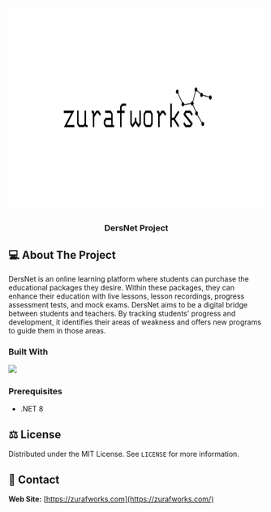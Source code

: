 <p align="center">
</p><br />

<p align="center">
  <a href="https://github.com/zurafworks/DersNet"><img src="beyazustusiyahzurafworks.png" height="400"></a>
  <h3 align="center">DersNet Project
</h3>
</p>

## 💻 About The Project

DersNet is an online learning platform where students can purchase the educational packages they desire. Within these packages, they can enhance their education with live lessons, lesson recordings, progress assessment tests, and mock exams. DersNet aims to be a digital bridge between students and teachers. By tracking students' progress and development, it identifies their areas of weakness and offers new programs to guide them in those areas.

### Built With

[![](https://img.shields.io/badge/.NET%20Core-512BD4?style=for-the-badge&logo=dotnet&logoColor=white)](https://learn.microsoft.com/tr-tr/dotnet/welcome)

### Prerequisites

- .NET 8

## ⚖️ License

Distributed under the MIT License. See `LICENSE` for more information.

## 📧 Contact

**Web Site:** [https://zurafworks.com](https://zurafworks.com/)

<!-- ## 🙏 Acknowledgements
- []() -->